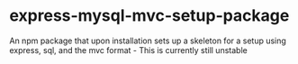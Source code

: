 # express-mysql-mvc-setup-package
An npm package that upon installation sets up a skeleton for a setup using express, sql, and the mvc format - This is currently still unstable
